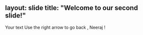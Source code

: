 layout: slide
title: "Welcome to our second slide!"
---
Your text
Use the right arrow to go back , Neeraj !

